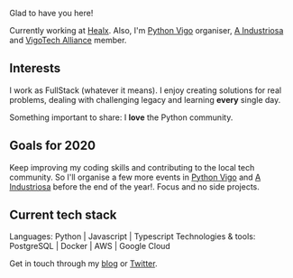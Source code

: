 Glad to have you here!

Currently working at [Healx](https://healx.io). Also, I'm [Python Vigo](https://www.python-vigo.es)
organiser, [A Industriosa](https://aindustriosa.org) and [VigoTech Alliance](https://vigotech.org)
member.

## Interests

I work as FullStack (whatever it means). I enjoy creating solutions for real problems, dealing
with challenging legacy and learning **every** single day.

Something important to share: I **love** the Python community.

## Goals for 2020

Keep improving my coding skills and contributing to the local tech community. So I'll organise a few
more events in [Python Vigo](https://www.python-vigo.es) and [A Industriosa](https://aindustriosa.org)
before the end of the year!. Focus and no side projects.

## Current tech stack

Languages: Python | Javascript | Typescript
Technologies & tools: PostgreSQL | Docker | AWS | Google Cloud

Get in touch through my [blog](https://alexhermida.dev) or [Twitter](https://twitter.com/alexhermida).
